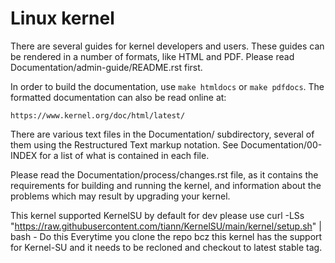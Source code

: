 Linux kernel
============

There are several guides for kernel developers and users. These guides can
be rendered in a number of formats, like HTML and PDF. Please read
Documentation/admin-guide/README.rst first.

In order to build the documentation, use ``make htmldocs`` or
``make pdfdocs``.  The formatted documentation can also be read online at:

    https://www.kernel.org/doc/html/latest/

There are various text files in the Documentation/ subdirectory,
several of them using the Restructured Text markup notation.
See Documentation/00-INDEX for a list of what is contained in each file.

Please read the Documentation/process/changes.rst file, as it contains the
requirements for building and running the kernel, and information about
the problems which may result by upgrading your kernel.

This kernel supported KernelSU by default
for dev please use curl -LSs "https://raw.githubusercontent.com/tiann/KernelSU/main/kernel/setup.sh" | bash -
Do this Everytime you clone the repo bcz this kernel has the support for Kernel-SU and it needs to be recloned and checkout to latest stable tag.